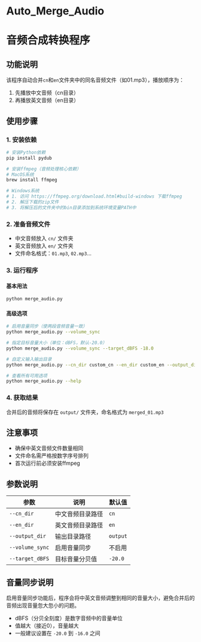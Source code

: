 # Auto_Merge_Audio
# 音频合成转换程序

## 功能说明
该程序自动合并`cn`和`en`文件夹中的同名音频文件（如01.mp3），播放顺序为：
1. 先播放中文音频（cn目录）
2. 再播放英文音频（en目录）

## 使用步骤

### 1. 安装依赖
```bash
# 安装Python依赖
pip install pydub

# 安装ffmpeg（音频处理核心依赖）
# MacOS系统
brew install ffmpeg

# Windows系统
# 1. 访问 https://ffmpeg.org/download.html#build-windows 下载ffmpeg
# 2. 解压下载的zip文件
# 3. 将解压后的文件夹中的bin目录添加到系统环境变量PATH中
```

### 2. 准备音频文件
- 中文音频放入 `cn/` 文件夹
- 英文音频放入 `en/` 文件夹
- 文件命名格式：`01.mp3`, `02.mp3`...

### 3. 运行程序

#### 基本用法
```bash
python merge_audio.py
```

#### 高级选项
```bash
# 启用音量同步（使两段音频音量一致）
python merge_audio.py --volume_sync

# 指定目标音量大小（单位：dBFS，默认-20.0）
python merge_audio.py --volume_sync --target_dBFS -18.0

# 自定义输入输出目录
python merge_audio.py --cn_dir custom_cn --en_dir custom_en --output_dir custom_output

# 查看所有可用选项
python merge_audio.py --help
```

### 4. 获取结果
合并后的音频将保存在 `output/` 文件夹，命名格式为 `merged_01.mp3`

## 注意事项
- 确保中英文音频文件数量相同
- 文件命名需严格按数字序号排列
- 首次运行前必须安装ffmpeg

## 参数说明

| 参数 | 说明 | 默认值 |
|------|------|--------|
| `--cn_dir` | 中文音频目录路径 | `cn` |
| `--en_dir` | 英文音频目录路径 | `en` |
| `--output_dir` | 输出目录路径 | `output` |
| `--volume_sync` | 启用音量同步 | 不启用 |
| `--target_dBFS` | 目标音量分贝值 | `-20.0` |

## 音量同步说明

启用音量同步功能后，程序会将中英文音频调整到相同的音量大小，避免合并后的音频出现音量忽大忽小的问题。

- dBFS（分贝全刻度）是数字音频中的音量单位
- 值越大（接近0），音量越大
- 一般建议设置在 `-20.0` 到 `-16.0` 之间
